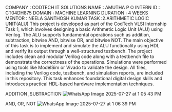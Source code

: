 COMPANY : CODTECH IT SOLUTIONS
NAME : AMUTHA P O
INTERN ID : CT04DH875
DOMAIN : MACHINE LEARNING
DURATION : 4 WEEKS
MENTOR : NEELA SANTHOSH KUMAR
TASK :2.ARITHMETIC LOGIC UNIT(ALU)
This project is developed as part of the CodTech VLSI Internship Task 1, which involves designing a basic Arithmetic Logic Unit (ALU) using Verilog. The ALU supports fundamental operations such as addition, subtraction, bitwise AND, bitwise OR, and bitwise NOT. The main objective of this task is to implement and simulate the ALU functionality using HDL and verify its output through a well-structured testbench. The project includes clean and modular Verilog code along with a testbench file to demonstrate the correctness of the operations. Simulations were performed using tools like ModelSim or Vivado to validate the design. All files, including the Verilog code, testbench, and simulation reports, are included in this repository. This task enhances foundational digital design skills and introduces practical HDL-based hardware implementation techniques.

ADDITION ,SUBTRACTION
![WhatsApp Image 2025-07-27 at 1 05 43 PM](https://github.com/user-attachments/assets/1c79f570-3be1-4437-ab55-b32fde1ce71c)

AND, OR, NOT
![WhatsApp Image 2025-07-27 at 1 06 39 PM](https://github.com/user-attachments/assets/0d989289-e77e-463a-aabb-e75fe8a2b797)

